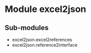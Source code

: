 Module excel2json
=================

Sub-modules
-----------
* excel2json.excel2references
* excel2json.reference2interface